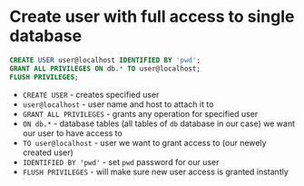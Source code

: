 # Create user with full access to single database

```sql
CREATE USER user@localhost IDENTIFIED BY 'pwd';
GRANT ALL PRIVILEGES ON db.* TO user@localhost;
FLUSH PRIVILEGES;
```

- `CREATE USER` - creates specified user
- `user@localhost` - user name and host to attach it to
- `GRANT ALL PRIVILEGES` - grants any operation for specified user
- `ON db.*` - database tables (all tables of ```db``` database in our case) we want our user to have access to
- `TO user@localhost` - user we want to grant access to (our newely created user)
- `IDENTIFIED BY 'pwd'` - set `pwd` password for our user
- `FLUSH PRIVILEGES` - will make sure new user access is granted instantly


